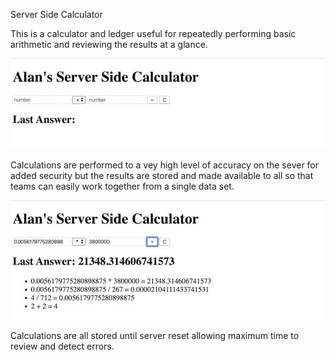 Server Side Calculator

This is a calculator and ledger useful for repeatedly performing basic arithmetic and reviewing the results at a glance.

![Enter Numbers and Select; +, -, *, or /:](images/calculatorBasic.png)
<!-- photo goes here -->

Calculations are performed to a vey high level of accuracy on the sever for added security but the results are stored and made available to all so that teams can easily work together from a single data set.

![Access and Review Results from Multiple Work Stations:](images/calculatorUsed.png)
<!-- photo goes here -->

Calculations are all stored until server reset allowing maximum time to review and detect errors.
